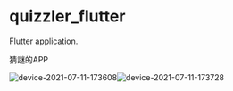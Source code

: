 # quizzler_flutter

Flutter application.

猜謎的APP

![device-2021-07-11-173608](https://user-images.githubusercontent.com/44021177/125952750-729798b0-a71c-44f9-8473-6aaae3266a85.png)![device-2021-07-11-173728](https://user-images.githubusercontent.com/44021177/125952753-fcdb5308-6776-474d-93bc-80be784552cd.png)







